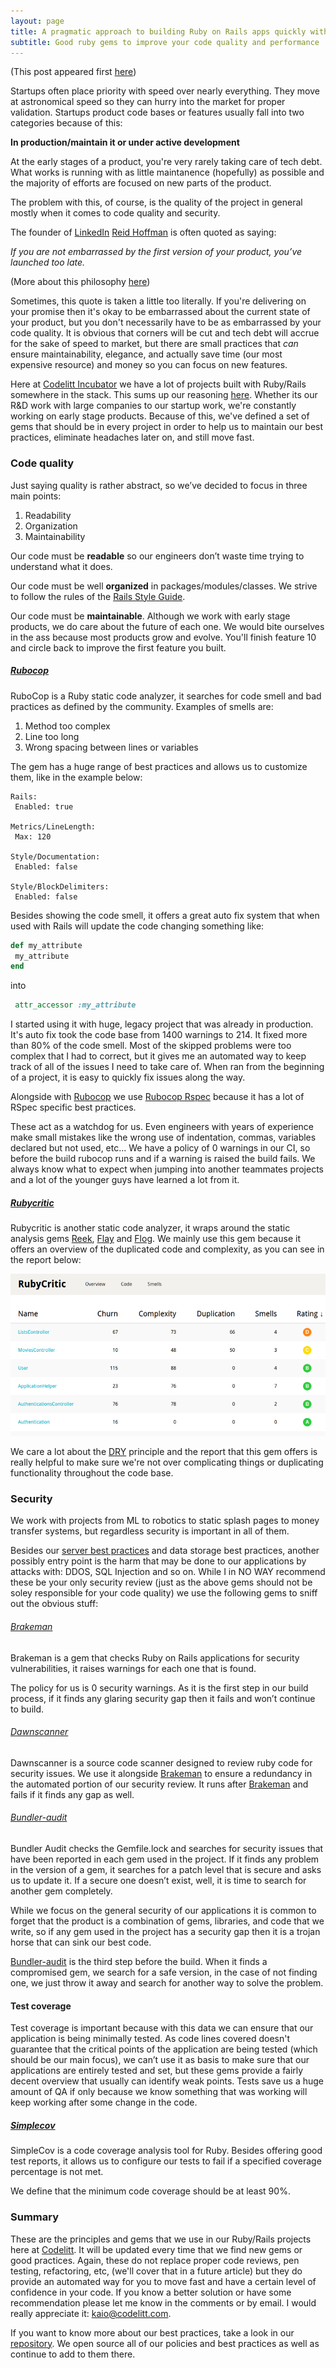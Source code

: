 ```yaml
---
layout: page
title: A pragmatic approach to building Ruby on Rails apps quickly with quality code
subtitle: Good ruby gems to improve your code quality and performance
---
```


(This post appeared first [here](http://www.codelitt.com/blog/pragmatic-approach-building-ruby-rails-apps-quickly-quality-code/))

Startups often place priority with speed over nearly everything. They move at astronomical speed so they can hurry into the market for proper validation. Startups product code bases or features usually fall into two categories because of this:

**In production/maintain it or under active development**

At the early stages of a product, you're very rarely taking care of tech debt. What works is running with as little maintanence (hopefully) as possible and the majority of efforts are focused on new parts of the product.

The problem with this, of course, is the quality of the project in general mostly when it comes to code quality and security.

The founder of [LinkedIn](www.linkedin.com) [Reid Hoffman](https://www.linkedin.com/in/reidhoffman) is often quoted as saying:

*If you are not embarrassed by the first version of your product, you’ve launched too late.*

(More about this philosophy [here](http://www.businessinsider.com/the-iterate-fast-and-release-often-philosophy-of-entrepreneurship-2009-11))

Sometimes, this quote is taken a little too literally. If you're delivering on your promise then it's okay to be embarrassed about the current state of your product, but you don't necessarily have to be as embarrassed by your code quality. It is obvious that corners will be cut and tech debt will accrue for the sake of speed to market, but there are small practices that *can* ensure maintainability, elegance, and actually save time (our most expensive resource) and money so you can focus on new features.

Here at [Codelitt Incubator](codelitt.com) we have a lot of projects built with Ruby/Rails somewhere in the stack. This sums up our reasoning [here](https://www.quora.com/Why-do-so-many-startups-use-Ruby-on-Rails). Whether its our R&D work with large companies to our startup work, we're constantly working on early stage products. Because of this, we've defined a set of gems that should be in every project in order to help us to maintain our best practices, eliminate headaches later on, and still move fast.

### Code quality

Just saying quality is rather abstract, so we’ve decided to focus in three main points:

 1. Readability
 2. Organization
 3. Maintainability

Our code must be **readable** so our engineers don’t waste time trying to understand what it does.

Our code must be well **organized** in packages/modules/classes. We strive to follow the rules of the [Rails Style Guide](http://guides.rubyonrails.org/index.html).

Our code must be **maintainable**. Although we work with early stage products, we do care about the future of each one. We would bite ourselves in the ass because most products grow and evolve. You'll finish feature 10 and circle back to improve the first feature you built.

##### [Rubocop](https://github.com/bbatsov/rubocop)

RuboCop is a Ruby static code analyzer, it searches for code smell and bad practices as defined by the community.
Examples of smells are:

 1. Method too complex
 2. Line too long
 3. Wrong spacing between lines or variables

The gem has a huge range of best practices and allows us to customize them, like in the example below:

```
Rails:
 Enabled: true

Metrics/LineLength:
 Max: 120

Style/Documentation:
 Enabled: false

Style/BlockDelimiters:
 Enabled: false
```

Besides showing the code smell, it offers a great auto fix system that when used with Rails will update the code changing something like:

```ruby
def my_attribute
 my_attribute
end
```

into

``` ruby
 attr_accessor :my_attribute
```

I started using it with huge, legacy project that was already in production. It's auto fix took the code base from 1400 warnings to 214. It fixed more than 80% of the code smell. Most of the skipped problems were too complex that I had to correct, but it gives me an automated way to keep track of all of the issues I need to take care of. When ran from the beginning of a project, it is easy to quickly fix issues along the way.

Alongside with [Rubocop](https://github.com/bbatsov/rubocop) we use [Rubocop Rspec](https://github.com/nevir/rubocop-rspec) because it has a lot of RSpec specific best practices.

These act as a watchdog for us. Even engineers with years of experience make small mistakes like the wrong use of indentation, commas, variables declared but not used, etc... We have a policy of 0 warnings in our CI, so before the build rubocop runs and if a warning is raised the build fails. We always know what to expect when jumping into another teammates projects and a lot of the younger guys have learned a lot from it.

##### [Rubycritic](https://github.com/whitesmith/rubycritic)

Rubycritic is another static code analyzer, it wraps around the static analysis gems [Reek](https://github.com/troessner/reek), [Flay](https://github.com/seattlerb/flay) and [Flog](https://github.com/seattlerb/flog). We mainly use this gem because it offers an overview of the duplicated code and complexity, as you can see in the report below:

![alt text](https://raw.githubusercontent.com/kaiomagalhaes/kaiomagalhaes.github.io/master/_posts/images/code_quality.png)

We care a lot about the [DRY](https://en.wikipedia.org/wiki/Don%27t_repeat_yourself) principle and the report that this gem offers is really helpful to make sure we're not over complicating things or duplicating functionality throughout the code base.

### Security

We work with projects from ML to robotics to static splash pages to money transfer systems, but regardless security is important in all of them.

Besides our [server best practices](https://github.com/codelittinc/incubator-resources/blob/master/best_practices/servers.md) and data storage best practices, another possibly entry point is the harm that may be done to our applications by attacks with: DDOS, SQL Injection and so on. While I in NO WAY recommend these be your only security review (just as the above gems should not be soley responsible for your code quality) we use the following gems to sniff out the obvious stuff:

###### [Brakeman](https://github.com/presidentbeef/brakeman)

Brakeman is a gem that checks Ruby on Rails applications for security vulnerabilities, it raises warnings for each one that is found.

The policy for us is 0 security warnings. As it is the first step in our build process, if it finds any glaring security gap then it fails and won’t continue to build.

###### [Dawnscanner](https://github.com/thesp0nge/dawnscanner)

Dawnscanner is a source code scanner designed to review ruby code for security issues. We use it alongside [Brakeman](https://github.com/presidentbeef/brakeman) to ensure a redundancy in the automated portion of our security review. It runs after [Brakeman](https://github.com/presidentbeef/brakeman) and fails if it finds any gap as well.

###### [Bundler-audit](https://github.com/rubysec/bundler-audit)

Bundler Audit checks the Gemfile.lock and searches for security issues that have been reported in each gem used in the project. If it finds any problem in the version of a gem, it searches for a patch level that is secure and asks us to update it. If a secure one doesn’t exist, well, it is time to search for another gem completely.

While we focus on the general security of our applications it is common to forget that the product is a combination of gems, libraries, and code that we write, so if any gem used in the project has a security gap then it is a trojan horse that can sink our best code.

[Bundler-audit](https://github.com/rubysec/bundler-audit) is the third step before the build. When it finds a compromised gem, we search for a safe version, in the case of not finding one, we just throw it away and search for another way to solve the problem.

#### Test coverage

Test coverage is important because with this data we can ensure that our application is being minimally tested. As code lines covered doesn't guarantee that the critical points of the application are being tested (which should be our main focus), we can’t use it as basis to make sure that our applications are entirely tested and set, but these gems provide a fairly decent overview that usually can identify weak points. Tests save us a huge amount of QA if only because we know something that was working will keep working after some change in the code.

##### [Simplecov](https://github.com/colszowka/simplecov)

SimpleCov is a code coverage analysis tool for Ruby. Besides offering good test reports, it allows us to configure our tests to fail if a specified coverage percentage is not met.

We define that the minimum code coverage should be at least 90%.

### Summary

These are the principles and gems that we use in our Ruby/Rails projects here at [Codelitt](codelitt.com). It will be updated every time that we find new gems or good practices. Again, these do not replace proper code reviews, pen testing, refactoring, etc, (we'll cover that in a future article) but they do provide an automated way for you to move fast and have a certain level of confidence in your code. If you know a better solution or have some recommendation please let me know in the comments or by email. I would really appreciate it: kaio@codelitt.com.

If you want to know more about our best practices, take a look in our [repository](https://github.com/codelittinc/incubator-resources). We open source all of our policies and best practices as well as continue to add to them there.
